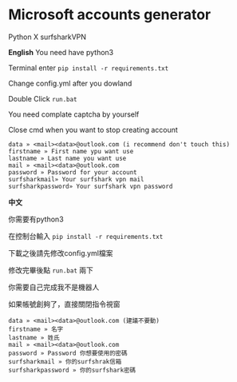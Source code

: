 # Microsoft accounts generator 
Python X surfsharkVPN

**English**
You need have python3

Terminal enter `pip install -r requirements.txt`

Change config.yml after you dowland

Double Click `run.bat`

You need complate captcha by yourself

Close cmd when you want to stop creating account


```
data » <mail><data>@outlook.com (i recommend don't touch this)
firstname » First name ypu want use 
lastname » Last name you want use
mail » <mail><data>@outlook.com
password » Password for your account
surfsharkmail» Your surfshark vpn mail
surfsharkpassword» Your surfshark vpn password
```
**中文**

你需要有python3

在控制台輸入 `pip install -r requirements.txt`

下載之後請先修改config.yml檔案

修改完畢後點 `run.bat` 兩下

你需要自己完成我不是機器人

如果帳號創夠了，直接關閉指令視窗

```
data » <mail><data>@outlook.com (建議不要動)
firstname » 名字
lastname » 姓氏
mail » <mail><data>@outlook.com
password » Password 你想要使用的密碼
surfsharkmail » 你的surfshrak信箱
surfsharkpassword » 你的surfshark密碼
```
